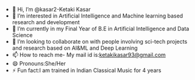 - 👋 Hi, I’m @kasar2-Ketaki Kasar
- 👀 I’m interested in Artificial Intelligence and Machine learning based research and development 
- 🌱 I’m currently in my Final Year of B.E in Artificial Intelligence and Data Science  
- 💞️ I’m looking to collaborate on with people involving sci-tech projects and research based on AI&ML and Deep Learning 
- 📫 How to reach me- My mail id is:ketakikasar93@gmail.com
- 😄 Pronouns:She/Her
- ⚡ Fun fact:I am trained in Indian Classical Music for 4 years 
 
<!---
kasar2/kasar2 is a ✨ special ✨ repository because its `README.md` (this file) appears on your GitHub profile.
You can click the Preview link to take a look at your changes.
--->
